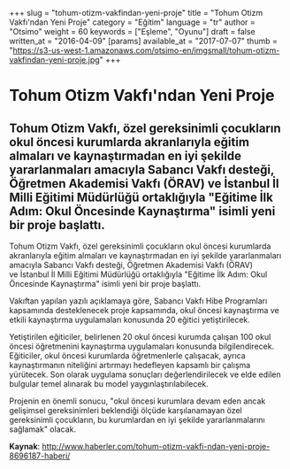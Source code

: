 +++
slug = "tohum-otizm-vakfindan-yeni-proje"
title = "Tohum Otizm Vakfı'ndan Yeni Proje"
category = "Eğitim"
language = "tr"
author = "Otsimo"
weight = 60
keywords = ["Eşleme", "Oyunu"]
draft = false
written_at = "2016-04-09"
[params]
available_at = "2017-07-07"
thumb = "https://s3-us-west-1.amazonaws.com/otsimo-en/imgsmall/tohum-otizm-vakfindan-yeni-proje.jpg"
+++

# Tohum Otizm Vakfı'ndan Yeni Proje

## Tohum Otizm Vakfı, özel gereksinimli çocukların okul öncesi kurumlarda akranlarıyla eğitim almaları ve kaynaştırmadan en iyi şekilde yararlanmaları amacıyla Sabancı Vakfı desteği, Öğretmen Akademisi Vakfı (ÖRAV) ve İstanbul İl Milli Eğitimi Müdürlüğü ortaklığıyla "Eğitime İlk Adım: Okul Öncesinde Kaynaştırma" isimli yeni bir proje başlattı.


Tohum Otizm Vakfı, özel gereksinimli çocukların okul öncesi kurumlarda akranlarıyla eğitim almaları ve kaynaştırmadan en iyi şekilde yararlanmaları amacıyla Sabancı Vakfı desteği, Öğretmen Akademisi Vakfı (ÖRAV) ve İstanbul İl Milli Eğitimi Müdürlüğü ortaklığıyla "Eğitime İlk Adım: Okul Öncesinde Kaynaştırma" isimli yeni bir proje başlattı.

Vakıftan yapılan yazılı açıklamaya göre, Sabancı Vakfı Hibe Programları kapsamında desteklenecek proje kapsamında, okul öncesi kaynaştırma ve etkili kaynaştırma uygulamaları konusunda 20 eğitici yetiştirilecek.

Yetiştirilen eğiticiler, belirlenen 20 okul öncesi kurumda çalışan 100 okul öncesi öğretmenini kaynaştırma uygulamaları konusunda bilgilendirecek. Eğiticiler, okul öncesi kurumlarda öğretmenlerle çalışacak, ayrıca kaynaştırmanın niteliğini artırmayı hedefleyen kapsamlı bir çalışma yürütecek. Son olarak uygulama sonuçları değerlendirilecek ve elde edilen bulgular temel alınarak bu model yaygınlaştırılabilecek.

Projenin en önemli sonucu, "okul öncesi kurumlara devam eden ancak gelişimsel gereksinimleri beklendiği ölçüde karşılanamayan özel gereksinimli çocukların, bu kurumlardan en iyi şekilde yararlanmalarını sağlamak" olacak.

**Kaynak**:
http://www.haberler.com/tohum-otizm-vakfi-ndan-yeni-proje-8696187-haberi/
